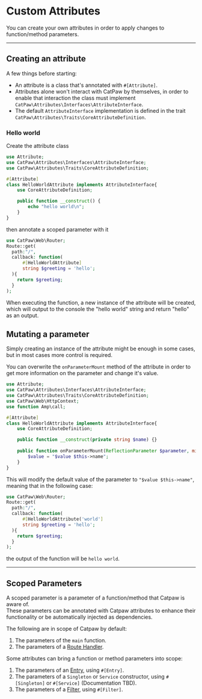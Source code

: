 # Custom Attributes

You can create your own attributes in order to apply changes to function/method parameters.<br/>

---

## Creating an attribute

A few things before starting:<br/>

- An attribute is a class that's annotated with `#[Attribute]`.<br/>
- Attributes alone won't interact with CatPaw by themselves, in order to enable that interaction the class must
  implement `CatPaw\Attributes\Interfaces\AttributeInterface`.
- The default `AttributeInterface` implementation is defined in the
  trait `CatPaw\Attributes\Traits\CoreAttributeDefinition`.

### Hello world

Create the attribute class<br/>

```php
use Attribute;
use CatPaw\Attributes\Interfaces\AttributeInterface;
use CatPaw\Attributes\Traits\CoreAttributeDefinition;

#[Attribute]
class HelloWorldAttribute implements AttributeInterface{
    use CoreAttributeDefinition;

    public function __construct() {
        echo "hello world\n";
    }
}
```

then annotate a scoped parameter with it<br/>

```php
use CatPaw\Web\Router;
Route::get(
  path:"/",
  callback: function(
      #[HelloWorldAttribute]
      string $greeting = 'hello';
  ){
    return $greeting;
  }
);
```

When executing the function, a new instance of the attribute will be created, which will output to the console the "hello world" string and return "hello" as an output.

## Mutating a parameter

Simply creating an instance of the attribute might be enough in some cases, but in most cases more control is
required.<br/>

You can overwrite the `onParameterMount` method of the attribute in order to get more information on the parameter and change
it's value.<br/>

```php
use Attribute;
use CatPaw\Attributes\Interfaces\AttributeInterface;
use CatPaw\Attributes\Traits\CoreAttributeDefinition;
use CatPaw\Web\HttpContext;
use function Amp\call;

#[Attribute]
class HelloWorldAttribute implements AttributeInterface{
    use CoreAttributeDefinition;

    public function __construct(private string $name) {}
    
    public function onParameterMount(ReflectionParameter $parameter, mixed &$value, mixed $context) {
        $value = "$value $this->name";
    }
}
```

This will modify the default value of the parameter to `"$value $this->name"`, meaning that in the following case:

```php
use CatPaw\Web\Router;
Route::get(
  path:"/",
  callback: function(
      #[HelloWorldAttribute('world']
      string $greeting = 'hello';
  ){
    return $greeting;
  }
);
```

the output of the function will be `hello world`.


---

## Scoped Parameters

A scoped parameter is a parameter of a function/method that Catpaw is aware of.<br/>
These parameters can be annotated with Catpaw attributes to enhance their functionality or be automatically injected as dependencies.

The following are in scope of Catpaw by default:

1. The parameters of the `main` function.
1. The parameters of a [Route Handler](./1.WebRouteHandlers.md).

Some attributes can bring a function or method parameters into scope:

1. The parameters of an [Entry](./5.Entry.md), using `#[Entry]`.
1. The parameters of a `Singleton` or `Service` constructor, using `#[Singleton]` or `#[Service]` (Documentation TBD).
1. The parameters of a [Filter](./9.WebFilters.md), using `#[Filter]`.
